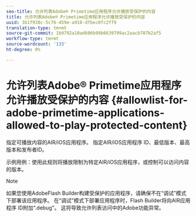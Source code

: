 ```yaml
---
seo-title: 允许列表Adobe® Primetime应用程序允许播放受保护的内容
title: 允许列表Adobe® Primetime应用程序允许播放受保护的内容
uuid: 3b1f938c-5c76-459e-a918-dfbec0fc2ff9
translation-type: tm+mt
source-git-commit: 1b9792a10ad606b99b6639799ac2aacb707b2af5
workflow-type: tm+mt
source-wordcount: '133'
ht-degree: 0%

---
```



# 允许列表Adobe® Primetime应用程序允许播放受保护的内容 {#allowlist-for-adobe-primetime-applications-allowed-to-play-protected-content}

指定可播放内容的AIR/iOS应用程序。 指定AIR/iOS应用程序 ID、最低版本、最高版本和发布者ID。

示例用例：使用此规则将播放限制为特定AIR/iOS应用程序，或控制可以访问内容的版本。

>[!NOTE]
>
>如果您使用AdobeFlash Builder构建受保护的应用程序，请确保不在“调试”模式下部署该应用程序。 在“调试”模式下部署应用程序时，Flash Builder将向AIR应用程序 ID附加“.debug”。 这将导致允许列表访问中的Adobe功能异常。


